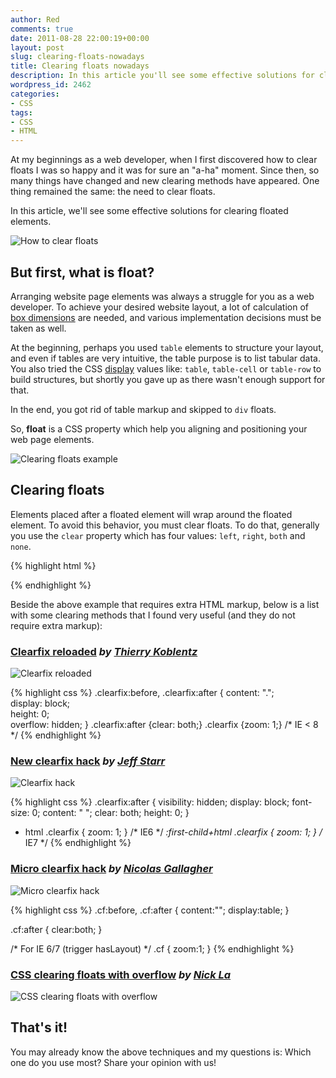 ```yaml
---
author: Red
comments: true
date: 2011-08-28 22:00:19+00:00
layout: post
slug: clearing-floats-nowadays
title: Clearing floats nowadays
description: In this article you'll see some effective solutions for clearing CSS floated elements.
wordpress_id: 2462
categories:
- CSS
tags:
- CSS
- HTML
---
```


At my beginnings as a web developer, when I first discovered how to clear floats I was so happy and it was for sure an "a-ha" moment. Since then, so many things have changed and new clearing methods have appeared. One thing remained the same: the need to clear floats.

In this article, we'll see some effective solutions for clearing floated elements.

![How to clear floats](http://www.red-team-design.com/wp-content/uploads/2011/08/clearing-floats.png)

<!-- more -->

## But first, what is float?

Arranging website page elements was always a struggle for you as a web developer. To achieve your desired website layout, a lot of calculation of [box dimensions](http://www.w3.org/TR/CSS21/box.html#box-dimensions) are needed, and various implementation decisions must be taken as well.

At the beginning, perhaps you used `table` elements to structure your layout, and even if tables are very intuitive, the table purpose is to list tabular data. You also tried the CSS [display](http://www.w3.org/TR/CSS2/visuren.html#display-prop)  values like: `table`, `table-cell` or  `table-row` to build structures, but shortly you gave up as there wasn't enough support for that.

In the end, you got rid of table markup and skipped to `div` floats.

So, **float** is a CSS property which help you aligning and positioning your web page elements.

![Clearing floats example](http://www.red-team-design.com/wp-content/uploads/2011/08/clearing-floats-simple-example.png)

## Clearing floats

Elements placed after a floated element will wrap around the floated element. To avoid this behavior, you must clear floats. To do that, generally you use the `clear` property which has four values: `left`, `right`, `both` and `none`.

{% highlight html %}
<div style="float:left"></div>
<div style="float:right"></div>
<div style="clear:both"></div>
{% endhighlight %}

Beside the above example that requires extra HTML markup, below is a list with some clearing methods that I found very useful (and they do not require extra markup):

### [Clearfix reloaded](http://www.yuiblog.com/blog/2010/09/27/clearfix-reloaded-overflowhidden-demystified/) _by [Thierry Koblentz](http://www.tjkdesign.com/)_

![Clearfix reloaded](http://www.red-team-design.com/wp-content/uploads/2011/08/clearfix-reloaded.png)

{% highlight css %}
.clearfix:before,
.clearfix:after 
{
  content: ".";    
  display: block;    
  height: 0;    
  overflow: hidden; 
}
.clearfix:after {clear: both;}
.clearfix {zoom: 1;} /* IE < 8 */
{% endhighlight %}


### [New clearfix hack](http://perishablepress.com/press/2009/12/06/new-clearfix-hack/) _by [Jeff Starr](http://perishablepress.com/)_

![Clearfix hack](http://www.red-team-design.com/wp-content/uploads/2011/08/new-clearfix-hack.png)

{% highlight css %}
.clearfix:after 
{
  visibility: hidden;
  display: block;
  font-size: 0;
  content: " ";
  clear: both;
  height: 0;
}

* html .clearfix             { zoom: 1; } /* IE6 */
*:first-child+html .clearfix { zoom: 1; } /* IE7 */
{% endhighlight %}

### [Micro clearfix hack](http://nicolasgallagher.com/micro-clearfix-hack/) _by [Nicolas Gallagher](http://nicolasgallagher.com/)_

![Micro clearfix hack](http://www.red-team-design.com/wp-content/uploads/2011/08/micro-clearfix.png)

{% highlight css %}
.cf:before,
.cf:after 
{
  content:"";
  display:table;
}

.cf:after 
{
  clear:both;
}

/* For IE 6/7 (trigger hasLayout) */
.cf 
{
  zoom:1;
}
{% endhighlight %}

### [CSS clearing floats with overflow](http://webdesignerwall.com/tutorials/css-clearing-floats-with-overflow) _by [Nick La](http://webdesignerwall.com/)_

![CSS clearing floats with overflow](http://www.red-team-design.com/wp-content/uploads/2011/08/clear-overflow.png)

## That's it!

You may already know the above techniques and my questions is: Which one do you use most? Share your opinion with us!